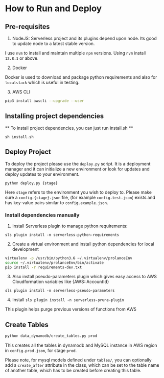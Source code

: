 # How to Run and Deploy

## Pre-requisites

1. NodeJS: Serverless project and its plugins depend upon node. Its good to update node to a latest stable version.

I use `nvm` to install and maintain multiple `npm` versions. Using `nvm` install `12.8.1` or above.

2. Docker

Docker is used to download and package python requirements and also for `localstack` which is useful in testing.

3. AWS CLI

```bash
pip3 install awscli --upgrade --user
```

## Installing project dependencies

** To install project dependencies, you can just run install.sh **

```sh install.sh```

## Deploy Project

To deploy the project please use the `deploy.py` script. It is a deployment manager and it can initialize a new environment
or look for updates and deploy updates to your environment.

```python deploy.py {stage}```

Here `stage` refers to the environment you wish to deploy to. Please make sure a `config.{stage}.json` file, (for example `config.test.json`)
exists and has key-value pairs similar to `config.example.json`.

### Install dependencies manually

1. Install Serverless plugin to manage python requirements:

`sls plugin install -n serverless-python-requirements`

2. Create a virtual environment and install python dependencies for local development

```bash
virtualenv -p /usr/bin/python3.6 ~/.virtualenv/prolanceEnv
source ~/.virtualenv/prolanceEnv/bin/activate
pip install -r requirements-dev.txt
```

3. Also install pseudo-parameters plugin which gives easy access to AWS Cloudformation variables like {AWS::AccountId}

`sls plugin install -n serverless-pseudo-parameters`

4. Install `sls plugin install -n serverless-prune-plugin`

This plugin helps purge previous versions of functions from AWS

## Create Tables

```bash
python data_dynamodb/create_tables.py prod
```

This creates all the tables in dynamodb and MySQL instance in AWS region in `config.prod.json`, for stage `prod`.

Please note, for mysql models defined under `tables/`, you can optionally add a `create_after` attribute in the class,
which can be set to the table name of another table, which has to be created before creating this table.